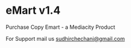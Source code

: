 # eMart v1.4

Purchase Copy Emart - a Mediacity Product

For Support mail us sudhirchechani@gmail.com